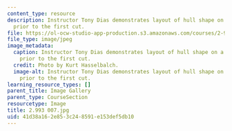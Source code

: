 ```yaml
---
content_type: resource
description: Instructor Tony Dias demonstrates layout of hull shape on a wood block
  prior to the first cut.
file: https://ol-ocw-studio-app-production.s3.amazonaws.com/courses/2-993-special-topics-in-mechanical-engineering-the-art-and-science-of-boat-design-january-iap-2007/41d38a162e853c248591e153def5db10_2993007.jpg
file_type: image/jpeg
image_metadata:
  caption: Instructor Tony Dias demonstrates layout of hull shape on a wood block
    prior to the first cut.
  credit: Photo by Kurt Hasselbalch.
  image-alt: Instructor Tony Dias demonstrates layout of hull shape on a wood block
    prior to the first cut.
learning_resource_types: []
parent_title: Image Gallery
parent_type: CourseSection
resourcetype: Image
title: 2.993 007.jpg
uid: 41d38a16-2e85-3c24-8591-e153def5db10
---
```

